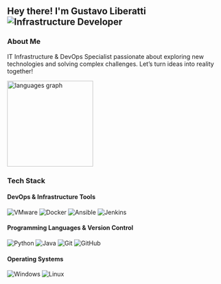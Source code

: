 <h2> Hey there! I'm Gustavo Liberatti <img alt="Infrastructure Developer" src="https://img.shields.io/badge/infrastructure-developer-blue"/></h2>

### About Me

  IT Infrastructure & DevOps Specialist passionate about exploring new technologies and solving complex challenges.
  Let’s turn ideas into reality together!

<div align="left">
  <img src="https://github-readme-stats.vercel.app/api/top-langs?username=liberatti&locale=en&hide_title=true&size_weight=0.4&count_weight=0.6&layout=compact&card_width=520&langs_count=12&theme=dracula&hide_border=false" height="200" alt="languages graph"  />
</div>

### Tech Stack

#### DevOps & Infrastructure Tools
  ![VMware](https://img.shields.io/badge/VMware-55B9E1?style=flat&logo=vmware)
  ![Docker](https://img.shields.io/badge/Docker-2496ED?style=flat&logo=docker)
  ![Ansible](https://img.shields.io/badge/Ansible-EE0000?style=flat&logo=ansible)
  ![Jenkins](https://img.shields.io/badge/Jenkins-D24939?style=flat&logo=jenkins)

#### Programming Languages & Version Control
  ![Python](https://img.shields.io/badge/-Python-05122A?style=flat&logo=python)
  ![Java](https://img.shields.io/badge/-Java-05122A?style=flat&logo=java&logoColor=FFA518)
  ![Git](https://img.shields.io/badge/-Git-05122A?style=flat&logo=git)
  ![GitHub](https://img.shields.io/badge/-GitHub-05122A?style=flat&logo=github)

#### Operating Systems
  ![Windows](https://img.shields.io/badge/Windows-0078D4?style=flat&logo=windows)
  ![Linux](https://img.shields.io/badge/Linux-000000?style=flat&logo=linux)
